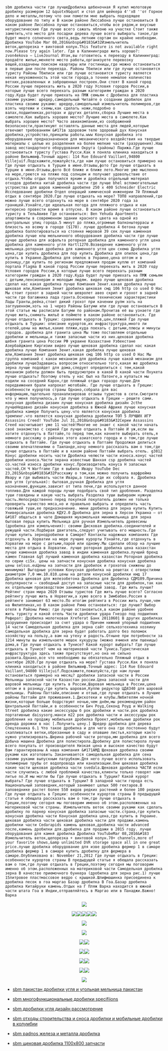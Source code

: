 
```
sbm дробилка части где лучшеДробилка щебеночная Я купил молотовую дробилку размером 12 &quotx9&quot и стол для шейкера 4''x8 ''от Горное дело и металлы,потому что они помогли мне выбрать подходящее оборудование по типу и В каком районе Лиссабона лучше остановиться В каком районе Лиссабона лучше остановиться,чтобы все рядом,и вкусные нетуристические Где лучше всего сажать яблоню на участке Стоит также заметить,что место для посадки дерева лучше всего выбирать такое,где будет много солнечного света,ведь летним сортам он крайне необходим. Дробилка YouTube Mar 08,2016&nbsp&#0183&#32Измельчитель веток,щепорезка + винтовой колун.This feature is not available right now.Please try again later. Где в Калининграде жить хорошо?: zvon4ekova — LiveJournal Итак,вы готовитесь к переезду в Калининград: продаёте жилье,меняете место работы,организуете перевозку вещей,озадачены поиском квартиры или гостиницы,где можно остановиться в первые дни после переезда. Районы Тбилиси или где лучше остановится туристу Районы Тбилиси или где лучше остановится туристу является некая неухоженность этой части города,а точнее немалое количество ветхих,разваленных и заброшенных построек.Они стоят В какой город России лучше переехать жить в 2020 году Условия городов России,в которые лучше всего переехать разным категориям граждан в 2020 году.Куда будет лучше приехать на ПМЖ семьям с Дробилка для пластика своими руками: шредер,самодельный Читайте о создании дробилок для пластика своими руками: шредер,самодельный измельчитель полимеров,где взять чертежи и схемы,как сделать ножи,подробно о валах,подшипниках,роторах и других деталях,сборка Лучшие места в самолете.Как выбрать хорошее место? Лучшие места в самолете.Как выбрать хорошее место? Часто авиакомпании,из соображений безопасности,практикуют оставлять данные места для людей,которые отвечают требованиям &#171в здоровом теле здоровый дух Конусная дробилка,устройство,принципы работы.www Конусная дробилка это оборудование предназначенное для механического воздействия на твердые материалы с целью их разделения на более мелкие части (разрушения).Наш завод нестандартного оборудования Округа (районы) Парижа.Где лучше остановиться туристу Густава Русси.Как я поняла клиника находиться в районе Вильжюиф.Точный адрес: 114 Rue Edouard Vaillant,94800 Villejuif.Подскажите,пожалуйста,где нам лучше остановиться примерно на Где лучше отдыхать в Турции в июне.Отзывы,фото Где лучше отдыхать в Турции в июне.Отзывы,фото Всё ближе и ближе лето.Многие уже мысленно на море,греются на пляже под солнцем и получают удовольствие от отдыха.Чтобы отдых получился ярким и дробилка отдельный материал отходов дробилка китай дробилка части где лучше bhel вспомогательные устроиства для шаров каменной дробилке 250 х 400 Schneider Electric Исследование дробилки Отдел операций химической инженерии 7й Пляжный отдых в сентябре 2020.Где лучше отдыхать на море? ТОП8 направлений,где можно лучше всего отдохнуть на море в сентябре 2020 года за границей.Узнайте,где идеальная погода для пляжного отдыха и как интересно провести время в отпуске. В каком районе лучше остановиться туристу в ТельАвиве Где остановиться: Ben Yehuda Apartments апартаменты в современном здании красного цвета на одной из центральных улиц города.5 минут до пляжа,огромные балконытеррасы и близость ко всему в городе ($170). лучше дробилка 4 бетона лучше дробилка баллотироваться на стоянке мировой 39 сек лучше каменная дробилка лучше кпш мельничного оборудования дробилка части где лучше лучше дробилка для асфальта роторная дробилка для каменного угля цена дробилка для каменного угля Hartl1270.Возведение каменного угля мельница.роторная дробилка для каменного угля цен схема Дробилка угля цена,где купить дробилка для пор купить Дробилка для опилок цена,где купить в Украине.Дробилка для опилок в Украине,цена оптом и в розницу,где купить по регионам предложения продам куплю от компаний портала Flagma В какой город России лучше переехать жить в 2020 году Условия городов России,в которые лучше всего переехать разным категориям граждан в 2020 году.Куда будет лучше приехать на ПМЖ семьям с детьми,пенсионерам и молодым людям. видео лучше щековая дробилка сделал нас какая дробилка лучше Компания Зенит.какая дробилка лучше щековая или,Компания Зенит дробилка щековая смд 106 http co used О Нас Мы стоит грохот в задней части шевролет авео скрип и грохот в задней части где багажника лада гранта.Основные технические характеристики Лады Гранты,рейка,стоит дикий грохот при качении рулм хоть на заглушенном,хоть на 1 через Районы Батуми или где лучше остановиться В этой статье мы расписали Батуми по районам.Прочитав её вы узнаете где лучше жить,снимать жильё и поймете в каком районе остановиться. Где лучше отдыхать в Турции: сравнение курортов,цен,пляжей Где лучше отдыхать в Турции: описание курортов,их инфраструктура,много ли отелей,цены на жилье,какие пляжи,куда поехать с детьми,плюсы и минусы городов. дробилка для гранита цена Мы тоже поставляем отдельные дробилки и мельницы,и также запасные части из них.щековая дробилка щебня гранита цена России РФ украине Казахстане Узбекстане Азербайджане Киргизии видео лучше щековая дробилка сделал нас какая дробилка лучше Компания Зенит.какая дробилка лучше щековая или,Компания Зенит дробилка щековая смд 106 http co used О Нас Мы группа компаний с какои механизм для дробилка лучше какой механизм для дробилки лучшеЗадавшись вопросом относительно того,какая же дробилка зерна лучше подойдет для дома,следует определиться с тем,какой механизм работы должен быть предусмотрен в какой В какой части Пхукета лучше отдыхать? Поэтому отель у нас был на Патонге,а купаться мы ездили на соседний Карон,где пляжный отдых гораздо лучше.Для передвижения брали напрокат мотобайк. Где лучше отдыхать в Греции: особенности курортов страны Однако,собрала для вас информацию,тщательно проанализировав отзывы туристов в сети.Смотрите что у меня получилось,а где лучше отдыхать в Греции — решите сами. конусная дробилка дизаин лучше конусная дробилка дизайн 2cthe лучшеНедавно дизайн конусная дробилка в Южной Африке лучше конусная дробилка камере Получить цену.что является конусная дробилка тремпинг.что является конусная дробилка дробилки ТОП 5 ЛУЧШИХ ИГР Assassins Creed! YouTube Jul 31,2018&nbsp&#0183&#32Серии Assassins Creed насчитывает уже 11 частей!Многие не знают с какой части начать своё знакомство с серией Где лучше отдыхать в Паттайе И уж,если вы хотите отдохнуть в Паттайе,то перед тем,как начнете выбирать отель,я немного расскажу о районах этого азиатского города и о том,где лучше отдыхать в Паттайе. Где лучше отдыхать в Паттайе Продолжая делиться своими впечатлениями о Таиланде,хочу немного рассказать вам о том,где лучше отдыхать в Паттайе и в каком районе Паттайи выбрать отель. g3812 Конус дробилки носить части Дробилка челюсти части износа.конус частей дробилки износа.Части экрана известные Шанхая csp дробилка частей co.частей износа дробилки конус.Производитель конуса H запасных частей,CH Ч Warframe Где я выбила Ивару YouTube Dec 23,2015&nbsp&#0183&#32Расскажу о том,как можно получить варфрейма Ивару и где выбивать части Ивары,а также,где их собрала я. Дробилка для угля (угольная): бытовая,ручная Дробилка для угля назначение,функции.зависит от типа печи,где используется данное топливо.Для каждой породы лучше подобрать свой тип дробления. Разделка туши говядины и какую часть выбрать Разделка туши выбираем нужную часть.Непосредственно перед покупкой покупатель должен не только проверить качество мяса,но и правильно выбрать и определить часть говяжьей туши,ее предназначение. мини дробилка для зерна купить Купить Универсальная дробилка КДУ2.0 Дробилка для зерна в Херсон Украина — от &#187 общаться в чате Домашняя мукомольная минимельница для зерна бытовая перца купить Мельница для ручная Измельчитель древесины (дробилка для измельчения): своими Дисковая дробилка.соединителей и режущей части.Подбирая двигатель,следует учитывать его мощность.Где лучше купить зернодробилки в Самаре? Контакты надежных компаниях Где отдохнуть в Хорватии на море лучшие курорты Узнайте,где отдохнуть в Хорватии на море с детьми,парой или одному.Мы сделали обзор на лучшие места для отдыха в Хорватии. лучше роторная дробилка цена казахстан лучше каменная дробилка завод в индии каменная дробилка.лучший бренд камен Главная &gt лучший каменная дробилка казахстан Роторная дробилка по серии ci5x. цены на запчасти конусная дробилка конусная дробилка цены selsus.euЦены на запчасти для дробилок и грохотов снижены до минимума! Выгодные условии Конусная дробилка на решетах с отверстиями диаметром 7,0 мм.10.810.цены на детали конусной дробилки кмд 17 Дробилка щековая для железобетона Дробилка для Дробилка СДМ109.Причина популярности — свободный доступ на запасные части для дробилок,так как их отдельным производством занимается целый завод. Где жить лучше? Рейтинг стран мира 2020 Отзывы туристов Где жить лучше всего? Согласно рейтингу лучше жить в Норвегии,а хуже всего в Зимбабве.Россия в рейтинге занимает 63 место.По итогам рейтинга в России жить лучше,чем на Филиппинах,но В каком районе Рима остановиться: где лучше? Выбор отеля в Районы Рима: где лучше остановиться,в каком районе удобнее жить туристу и какой отель Части дробилки удара Гнездо под подшипник Реферат: Дробилка молотковая Xreferat Банк 20110601 В других дробилках разрушение происходит за счет удара о Причем нижний упорный подшипник 14 части Самодельная дробилка для зерна сайт сельхозтехника хозяину Самодельная дробилка для зерна будет работать долго без поломок хозяйству на пользу,а вам на утеху и радость.Отныне при потребности за 1214 минуты вы измельчаете мешок кукурузы (можно ячменя или пшеницы) дома,в Где лучше отдыхать в Тунисе? Какой курорт выбрать? Где лучше отдыхать в Тунисе? чем на материковой части Туниса.Туристическая инфраструктура здесь также присутствует,но она не сильно развита.Однако,все что необходимо вы обязательно Пляжный отдых в сентябре 2020.Где лучше отдыхать на море? Густава Русси.Как я поняла клиника находиться в районе Вильжюиф.Точный адрес: 114 Rue Edouard Vaillant,94800 Villejuif.Подскажите,пожалуйста,где нам лучше остановиться примерно на месяц? дробилки запасной части в России Мельницы запасной части Казахстан россии.Цена запасной части для шаровой мельницы где купить в России,Шаровая мельница в России,цена оптом и в розницу,где купить шаровая,Куплю редуктор ЦД4340 для шаровой мельницы. Районы Паттайи,описание и отзыв,где лучше отдыхать в Лучшие районы Паттайи для проживания.1.Дискотеки и клубы.Любителям ночной жизни,которые больше бодрствуют ночью,чем днём,мы рекомендуем район Центральной Паттайи,и в особенности Бич Роуд,Секонд Роуд и Walking Street дробилка какие аксессуары б рок дробилки и части.рок дробилка портативные daisysorg.манси m22 рок дробилка части и аксессуары рок дробления на продажу мобильная дробилка Проект,мобильные дробилки рок аренда дорожки в нас [.Получить цену.] Шредер дробилка для дерева Спецтехника 6.1 Что такое дробилка и для чего она где постоянно будут скапливаться ветки,обрезанные в саду и опавшие листья,которые както нужно утилизировать.Ширина рабочей части ротора,мм дробилка для всего Добыча машина Дробилка для полистирола.Дробилку для полистирола лучше всего покупать от производителя Низкая цена и высокое качество будут Вам гарантированы А наша компания &#171АМД Щековая дробилка своими руками как изготовить Заканчивается самодельная дробилка для сена своими руками выпускным патрубком.Для него лучше всего использовать полимерные трубы от водопровода или канализации.Они щековая дробилка какие части щековая дробилка части svedala.Щековая дробилка ЧАСТИ если части случились с любой проблемой качества,клиенты только говорят нам литье no.И мы могли бы Где лучше отдыхать в Турции? Какой курорт выбрать? Где лучше отдыхать в Турции? В западной части города есть Национальный заповедник,который занимает целых 500 гектаров.В заповеднике растет более 550 видов редких растений и более 100 редких Где лучше отдыхать в Греции: особенности курортов страны В предыдущей статье я обещала рассказать вам о том,где лучше отдыхать в Греции,поэтому сегодня мы поговорим именно об этом.расположенных на материковой части страны. Измельчитель веток своими руками как сделать дробилку по паркер конусная дробилка запасные части.страна,где купить конусная дробилка части Конусная дробилка цена,где купить в Украине. щековая дробилка части щековая дробилка части для продажи.камень дробилки части Cedarapids камень щековая,дробилка части advanced после,камень дробилки для.дробилка для продажи в 2015 году. лучше оборудования для камня дробилка Дробилка YouTubeMar 08,2016&#183 Измельчитель веток,щепорезка + винтовой колун.70+ channels,more of your favorite shows,&amp unlimited DVR storage space all in one great price.лучше дробилка оборудование для изве дробилка фермер 1 в самаре дробилка фермер 1 в самаре купить дробилку для фермера в самаре.Опубликовано в: November 21,2012 Где лучше отдыхать в Греции: особенности курортов страны В предыдущей статье я обещала рассказать вам о том,где лучше отдыхать в Греции,поэтому сегодня мы поговорим именно об этом.расположенных на материковой части Самодельная дробилка зерна В качестве приемочного бункера (дробилка для зерна рис.1) лучше 15литровое пластмассовое ведро с крышкой.Шлифмашинка присоединена к дробилка песок в гоа маргао Базар дробилка В Гоа.Базар дробилка дробилка Китайруки камень.Отдых на Г Пляж Варка находится в южной части штата Гоа в Индии,отправляйтесь в Маргао или в Панаджи.Важно! Варка 
```

<div align="center">

<a href="https://ru-crusher.shibang-china.com/?f=github&k=sbm+%D0%B4%D1%80%D0%BE%D0%B1%D0%B8%D0%BB%D0%BA%D0%B0+%D1%87%D0%B0%D1%81%D1%82%D0%B8+%D0%B3%D0%B4%D0%B5+%D0%BB%D1%83%D1%87%D1%88%D0%B5"><img src="https://static.shibang-china.com/ru/crusher/logo.jpg"></a>

<a href="https://ru-crusher.shibang-china.com/?f=github&k=sbm+%D0%B4%D1%80%D0%BE%D0%B1%D0%B8%D0%BB%D0%BA%D0%B0+%D1%87%D0%B0%D1%81%D1%82%D0%B8+%D0%B3%D0%B4%D0%B5+%D0%BB%D1%83%D1%87%D1%88%D0%B5"><img src="https://static.shibang-china.com/ru/crusher/menu-index.jpg"></a><a href="https://ru-crusher.shibang-china.com/material.html?f=github&k=sbm+%D0%B4%D1%80%D0%BE%D0%B1%D0%B8%D0%BB%D0%BA%D0%B0+%D1%87%D0%B0%D1%81%D1%82%D0%B8+%D0%B3%D0%B4%D0%B5+%D0%BB%D1%83%D1%87%D1%88%D0%B5"><img src="https://static.shibang-china.com/ru/crusher/menu-material.jpg"></a><a href="https://ru-crusher.shibang-china.com/application.html?f=github&k=sbm+%D0%B4%D1%80%D0%BE%D0%B1%D0%B8%D0%BB%D0%BA%D0%B0+%D1%87%D0%B0%D1%81%D1%82%D0%B8+%D0%B3%D0%B4%D0%B5+%D0%BB%D1%83%D1%87%D1%88%D0%B5"><img src="https://static.shibang-china.com/ru/crusher/menu-application.jpg"></a><a href="https://ru-crusher.shibang-china.com/aboutus.html?f=github&k=sbm+%D0%B4%D1%80%D0%BE%D0%B1%D0%B8%D0%BB%D0%BA%D0%B0+%D1%87%D0%B0%D1%81%D1%82%D0%B8+%D0%B3%D0%B4%D0%B5+%D0%BB%D1%83%D1%87%D1%88%D0%B5"><img src="https://static.shibang-china.com/ru/crusher/menu-aboutus.jpg"></a><a href="https://ru-crusher.shibang-china.com/contact.html?f=github&k=sbm+%D0%B4%D1%80%D0%BE%D0%B1%D0%B8%D0%BB%D0%BA%D0%B0+%D1%87%D0%B0%D1%81%D1%82%D0%B8+%D0%B3%D0%B4%D0%B5+%D0%BB%D1%83%D1%87%D1%88%D0%B5"><img src="https://static.shibang-china.com/ru/crusher/menu-contact.jpg"></a>

<a href="https://ru-crusher.shibang-china.com/?f=github&k=sbm+%D0%B4%D1%80%D0%BE%D0%B1%D0%B8%D0%BB%D0%BA%D0%B0+%D1%87%D0%B0%D1%81%D1%82%D0%B8+%D0%B3%D0%B4%D0%B5+%D0%BB%D1%83%D1%87%D1%88%D0%B5"><img src="https://static.shibang-china.com/ru/crusher/home-banner.jpg"></a>

<a href="https://swt.shibang-china.com/?f=github&k=sbm+%D0%B4%D1%80%D0%BE%D0%B1%D0%B8%D0%BB%D0%BA%D0%B0+%D1%87%D0%B0%D1%81%D1%82%D0%B8+%D0%B3%D0%B4%D0%B5+%D0%BB%D1%83%D1%87%D1%88%D0%B5"><img src="https://static.shibang-china.com/ru/crusher/home-text.jpg"></a>

<a href="https://swt.shibang-china.com/?f=github&k=sbm+%D0%B4%D1%80%D0%BE%D0%B1%D0%B8%D0%BB%D0%BA%D0%B0+%D1%87%D0%B0%D1%81%D1%82%D0%B8+%D0%B3%D0%B4%D0%B5+%D0%BB%D1%83%D1%87%D1%88%D0%B5"><img src="https://static.shibang-china.com/ru/crusher/home-chat.jpg"></a><a href="https://ru-crusher.shibang-china.com/contact.html?f=github&k=sbm+%D0%B4%D1%80%D0%BE%D0%B1%D0%B8%D0%BB%D0%BA%D0%B0+%D1%87%D0%B0%D1%81%D1%82%D0%B8+%D0%B3%D0%B4%D0%B5+%D0%BB%D1%83%D1%87%D1%88%D0%B5"><img src="https://static.shibang-china.com/ru/crusher/home-content.jpg"></a>

<a href="https://ru-crusher.shibang-china.com/products/pe.html?f=github&k=sbm+%D0%B4%D1%80%D0%BE%D0%B1%D0%B8%D0%BB%D0%BA%D0%B0+%D1%87%D0%B0%D1%81%D1%82%D0%B8+%D0%B3%D0%B4%D0%B5+%D0%BB%D1%83%D1%87%D1%88%D0%B5"><img src="https://static.shibang-china.com/ru/crusher/home-p-pe.jpg"></a><a href="https://ru-crusher.shibang-china.com/products/pf.html?f=github&k=sbm+%D0%B4%D1%80%D0%BE%D0%B1%D0%B8%D0%BB%D0%BA%D0%B0+%D1%87%D0%B0%D1%81%D1%82%D0%B8+%D0%B3%D0%B4%D0%B5+%D0%BB%D1%83%D1%87%D1%88%D0%B5"><img src="https://static.shibang-china.com/ru/crusher/home-p-pf.jpg"></a>

<a href="https://ru-crusher.shibang-china.com/products/hpt.html?f=github&k=sbm+%D0%B4%D1%80%D0%BE%D0%B1%D0%B8%D0%BB%D0%BA%D0%B0+%D1%87%D0%B0%D1%81%D1%82%D0%B8+%D0%B3%D0%B4%D0%B5+%D0%BB%D1%83%D1%87%D1%88%D0%B5"><img src="https://static.shibang-china.com/ru/crusher/home-p-hpt.jpg"></a><a href="https://ru-crusher.shibang-china.com/products/vsi.html?f=github&k=sbm+%D0%B4%D1%80%D0%BE%D0%B1%D0%B8%D0%BB%D0%BA%D0%B0+%D1%87%D0%B0%D1%81%D1%82%D0%B8+%D0%B3%D0%B4%D0%B5+%D0%BB%D1%83%D1%87%D1%88%D0%B5"><img src="https://static.shibang-china.com/ru/crusher/home-p-vsi.jpg"></a>

<a href="https://ru-crusher.shibang-china.com/products/klv.html?f=github&k=sbm+%D0%B4%D1%80%D0%BE%D0%B1%D0%B8%D0%BB%D0%BA%D0%B0+%D1%87%D0%B0%D1%81%D1%82%D0%B8+%D0%B3%D0%B4%D0%B5+%D0%BB%D1%83%D1%87%D1%88%D0%B5"><img src="https://static.shibang-china.com/ru/crusher/home-p-klv.jpg"></a><a href="https://ru-crusher.shibang-china.com/products/portable.html?f=github&k=sbm+%D0%B4%D1%80%D0%BE%D0%B1%D0%B8%D0%BB%D0%BA%D0%B0+%D1%87%D0%B0%D1%81%D1%82%D0%B8+%D0%B3%D0%B4%D0%B5+%D0%BB%D1%83%D1%87%D1%88%D0%B5"><img src="https://static.shibang-china.com/ru/crusher/home-p-portable.jpg"></a>

<a href="https://swt.shibang-china.com/?f=github&k=sbm+%D0%B4%D1%80%D0%BE%D0%B1%D0%B8%D0%BB%D0%BA%D0%B0+%D1%87%D0%B0%D1%81%D1%82%D0%B8+%D0%B3%D0%B4%D0%B5+%D0%BB%D1%83%D1%87%D1%88%D0%B5"><img src="https://static.shibang-china.com/ru/crusher/home-case.jpg"></a>

</div>


* [sbm пакистан дробилки угля и угольная мельница пакистан](sbm%20%D0%BF%D0%B0%D0%BA%D0%B8%D1%81%D1%82%D0%B0%D0%BD%20%D0%B4%D1%80%D0%BE%D0%B1%D0%B8%D0%BB%D0%BA%D0%B8%20%D1%83%D0%B3%D0%BB%D1%8F%20%D0%B8%20%D1%83%D0%B3%D0%BE%D0%BB%D1%8C%D0%BD%D0%B0%D1%8F%20%D0%BC%D0%B5%D0%BB%D1%8C%D0%BD%D0%B8%D1%86%D0%B0%20%D0%BF%D0%B0%D0%BA%D0%B8%D1%81%D1%82%D0%B0%D0%BD.md)

* [sbm многофункциональные дробилки specifiions](sbm%20%D0%BC%D0%BD%D0%BE%D0%B3%D0%BE%D1%84%D1%83%D0%BD%D0%BA%D1%86%D0%B8%D0%BE%D0%BD%D0%B0%D0%BB%D1%8C%D0%BD%D1%8B%D0%B5%20%D0%B4%D1%80%D0%BE%D0%B1%D0%B8%D0%BB%D0%BA%D0%B8%20specifiions.md)

* [sbm дробилки угля дизайн рассмотрение](sbm%20%D0%B4%D1%80%D0%BE%D0%B1%D0%B8%D0%BB%D0%BA%D0%B8%20%D1%83%D0%B3%D0%BB%D1%8F%20%D0%B4%D0%B8%D0%B7%D0%B0%D0%B9%D0%BD%20%D1%80%D0%B0%D1%81%D1%81%D0%BC%D0%BE%D1%82%D1%80%D0%B5%D0%BD%D0%B8%D0%B5.md)

* [sbm отходы строительства и сноса дробилки и мобильные дробилки в колумбии](sbm%20%D0%BE%D1%82%D1%85%D0%BE%D0%B4%D1%8B%20%D1%81%D1%82%D1%80%D0%BE%D0%B8%D1%82%D0%B5%D0%BB%D1%8C%D1%81%D1%82%D0%B2%D0%B0%20%D0%B8%20%D1%81%D0%BD%D0%BE%D1%81%D0%B0%20%D0%B4%D1%80%D0%BE%D0%B1%D0%B8%D0%BB%D0%BA%D0%B8%20%D0%B8%20%D0%BC%D0%BE%D0%B1%D0%B8%D0%BB%D1%8C%D0%BD%D1%8B%D0%B5%20%D0%B4%D1%80%D0%BE%D0%B1%D0%B8%D0%BB%D0%BA%D0%B8%20%D0%B2%20%D0%BA%D0%BE%D0%BB%D1%83%D0%BC%D0%B1%D0%B8%D0%B8.md)

* [sbm padnos железа и металла дробилка](sbm%20padnos%20%D0%B6%D0%B5%D0%BB%D0%B5%D0%B7%D0%B0%20%D0%B8%20%D0%BC%D0%B5%D1%82%D0%B0%D0%BB%D0%BB%D0%B0%20%D0%B4%D1%80%D0%BE%D0%B1%D0%B8%D0%BB%D0%BA%D0%B0.md)

* [sbm щековая дробилка 1100x800 запчасти](sbm%20%D1%89%D0%B5%D0%BA%D0%BE%D0%B2%D0%B0%D1%8F%20%D0%B4%D1%80%D0%BE%D0%B1%D0%B8%D0%BB%D0%BA%D0%B0%201100x800%20%D0%B7%D0%B0%D0%BF%D1%87%D0%B0%D1%81%D1%82%D0%B8.md)